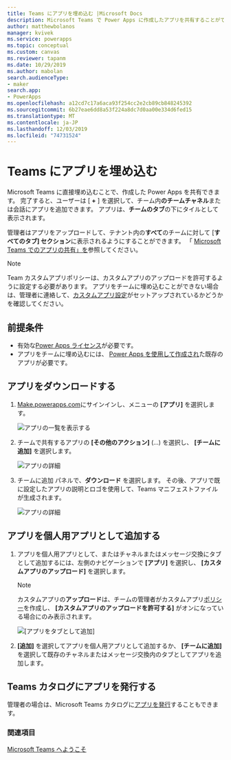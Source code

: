 ```yaml
---
title: Teams にアプリを埋め込む |Microsoft Docs
description: Microsoft Teams で Power Apps に作成したアプリを共有することができます。
author: matthewbolanos
manager: kvivek
ms.service: powerapps
ms.topic: conceptual
ms.custom: canvas
ms.reviewer: tapanm
ms.date: 10/29/2019
ms.author: mabolan
search.audienceType:
- maker
search.app:
- PowerApps
ms.openlocfilehash: a12cd7c17a6aca93f254cc2e2cb89cb848245392
ms.sourcegitcommit: 6b27eae6dd8a53f224a8dc7d0aa00e334d6fed15
ms.translationtype: MT
ms.contentlocale: ja-JP
ms.lasthandoff: 12/03/2019
ms.locfileid: "74731524"
---
```

# <a name="embed-an-app-in-teams"></a>Teams にアプリを埋め込む

Microsoft Teams に直接埋め込むことで、作成した Power Apps を共有できます。 完了すると、ユーザーは [ **+** ] を選択して、チーム内**のチームチャネル**または会話にアプリを追加できます。 アプリは、**チームのタブ**の下にタイルとして表示されます。

管理者はアプリをアップロードして、テナント内の**すべて**のチームに対して [**すべてのタブ] セクション**に表示されるようにすることができます。 「 [Microsoft Teams でのアプリの共有」を](https://docs.microsoft.com/power-platform/admin/embed-app-teams)参照してください。

> [!NOTE]
> Team カスタムアプリポリシーは、カスタムアプリのアップロードを許可するように設定する必要があります。 アプリをチームに埋め込むことができない場合は、管理者に連絡して、[カスタムアプリ設定](https://docs.microsoft.com/MicrosoftTeams/teams-custom-app-policies-and-settings#custom-app-policy-and-settings)がセットアップされているかどうかを確認してください。

## <a name="prerequisites"></a>前提条件

- 有効な[Power Apps ライセンス](https://docs.microsoft.com/power-platform/admin/pricing-billing-skus)が必要です。
- アプリをチームに埋め込むには、 [Power Apps を使用して作成され](data-platform-create-app.md)た既存のアプリが必要です。

## <a name="download-the-app"></a>アプリをダウンロードする

1. [Make.powerapps.com](https://make.powerapps.com)にサインインし、メニューの **[アプリ]** を選択します。

    ![アプリの一覧を表示する](./media/embed-teams-app/file-apps2.png "アプリの一覧を表示する")

2. チームで共有するアプリの **[その他のアクション]** (...) を選択し、 **[チームに追加]** を選択します。

    ![アプリの詳細](./media/embed-teams-app/add-to-teams.png "チームに追加")

3. チームに追加 パネルで、**ダウンロード** を選択します。 その後、アプリで既に設定したアプリの説明とロゴを使用して、Teams マニフェストファイルが生成されます。

    ![アプリの詳細](./media/embed-teams-app/download-app.png "アプリのダウンロード")

## <a name="add-the-app-as-a-personal-app"></a>アプリを個人用アプリとして追加する

1. アプリを個人用アプリとして、またはチャネルまたはメッセージ交換にタブとして追加するには、左側のナビゲーションで **[アプリ]** を選択し、 **[カスタムアプリのアップロード]** を選択します。

    > [!NOTE]
    > カスタムアプリの**アップロード**は、チームの管理者がカスタムアプリ[ポリシー](https://docs.microsoft.com/microsoftteams/teams-app-setup-policies)を作成し、 **[カスタムアプリのアップロードを許可する]** がオンになっている場合にのみ表示されます。

    ![[アプリをタブとして追加]](./media/embed-teams-app/upload-custom-app.png "カスタムアプリをアップロードする")

2. **[追加]** を選択してアプリを個人用アプリとして追加するか、 **[チームに追加]** を選択して既存のチャネルまたはメッセージ交換内のタブとしてアプリを追加します。

## <a name="publish-the-app-to-the-teams-catalogue"></a>Teams カタログにアプリを発行する

管理者の場合は、Microsoft Teams カタログに[アプリを発行](https://docs.microsoft.com/microsoftteams/tenant-apps-catalog-teams)することもできます。

### <a name="see-also"></a>関連項目

[Microsoft Teams へようこそ](https://docs.microsoft.com/MicrosoftTeams/teams-overview)

